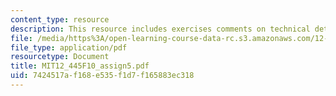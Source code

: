 ```yaml
---
content_type: resource
description: This resource includes exercises comments on technical details.
file: /media/https%3A/open-learning-course-data-rc.s3.amazonaws.com/12-445-oral-communication-in-the-earth-atmospheric-and-planetary-sciences-fall-2010/7424517af168e535f1d7f165883ec318_MIT12_445F10_assign5.pdf
file_type: application/pdf
resourcetype: Document
title: MIT12_445F10_assign5.pdf
uid: 7424517a-f168-e535-f1d7-f165883ec318
---
```

